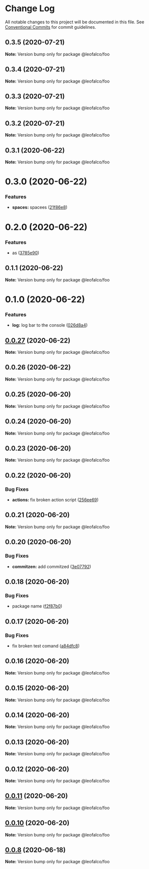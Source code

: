 # Change Log

All notable changes to this project will be documented in this file.
See [Conventional Commits](https://conventionalcommits.org) for commit guidelines.

## 0.3.5 (2020-07-21)

**Note:** Version bump only for package @leofalco/foo





## 0.3.4 (2020-07-21)

**Note:** Version bump only for package @leofalco/foo





## 0.3.3 (2020-07-21)

**Note:** Version bump only for package @leofalco/foo





## 0.3.2 (2020-07-21)

**Note:** Version bump only for package @leofalco/foo





## 0.3.1 (2020-06-22)

**Note:** Version bump only for package @leofalco/foo





# 0.3.0 (2020-06-22)


### Features

* **spaces:** spacees ([21f86e8](https://github.com/leoFalco/poc-gh-package-registry/commit/21f86e8dc0a809e45e115003943369b32cd837c1))





# 0.2.0 (2020-06-22)


### Features

* as ([3785e90](https://github.com/leoFalco/poc-gh-package-registry/commit/3785e90d99dae08694a6f9decfa928ad25119d70))





## 0.1.1 (2020-06-22)

**Note:** Version bump only for package @leofalco/foo





# 0.1.0 (2020-06-22)


### Features

* **log:** log bar to the console ([026d8a4](https://github.com/leoFalco/poc-gh-package-registry/commit/026d8a44ea6797f13e837d40266e4699ade002fe))





## [0.0.27](https://github.com/leoFalco/poc-gh-package-registry/compare/v0.0.26...v0.0.27) (2020-06-22)

**Note:** Version bump only for package @leofalco/foo





## 0.0.26 (2020-06-22)

**Note:** Version bump only for package @leofalco/foo





## 0.0.25 (2020-06-20)

**Note:** Version bump only for package @leofalco/foo





## 0.0.24 (2020-06-20)

**Note:** Version bump only for package @leofalco/foo





## 0.0.23 (2020-06-20)

**Note:** Version bump only for package @leofalco/foo





## 0.0.22 (2020-06-20)


### Bug Fixes

* **actions:** fix broken action script ([256ee69](https://github.com/leoFalco/foo/commit/256ee69eacd2570bb21844d2938e2cf122dbd211))





## 0.0.21 (2020-06-20)

**Note:** Version bump only for package @leofalco/foo





## 0.0.20 (2020-06-20)


### Bug Fixes

* **commitzen:** add commitzed ([3e07792](https://github.com/leoFalco/foo/commit/3e07792499b993bdaa874e43738689ce8cbd9af6))





## 0.0.18 (2020-06-20)


### Bug Fixes

* package name ([f2f87b0](https://github.com/leoFalco/foo/commit/f2f87b0a0db90df30739206087d4f61abd94651b))





## 0.0.17 (2020-06-20)


### Bug Fixes

* fix broken test comand ([a84dfc8](https://github.com/leoFalco/foo/commit/a84dfc8aab1ee26a89274a5a76ea72096b49c72c))





## 0.0.16 (2020-06-20)

**Note:** Version bump only for package @leofalco/foo





## 0.0.15 (2020-06-20)

**Note:** Version bump only for package @leofalco/foo





## 0.0.14 (2020-06-20)

**Note:** Version bump only for package @leofalco/foo





## 0.0.13 (2020-06-20)

**Note:** Version bump only for package @leofalco/foo





## 0.0.12 (2020-06-20)

**Note:** Version bump only for package @leofalco/foo





## [0.0.11](https://github.com/leoFalco/foo/compare/v0.0.10...v0.0.11) (2020-06-20)

**Note:** Version bump only for package @leofalco/foo





## [0.0.10](https://github.com/leoFalco/foo/compare/v0.0.9...v0.0.10) (2020-06-20)

**Note:** Version bump only for package @leofalco/foo





## [0.0.8](https://github.com/leoFalco/foo/compare/v0.0.7...v0.0.8) (2020-06-18)

**Note:** Version bump only for package @leofalco/foo

